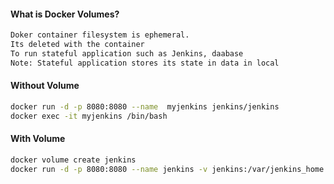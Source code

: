 #### What is Docker Volumes?
```sh
Doker container filesystem is ephemeral.
Its deleted with the container
To run stateful application such as Jenkins, daabase
Note: Stateful application stores its state in data in local
```
#### Without Volume
```sh
docker run -d -p 8080:8080 --name  myjenkins jenkins/jenkins
docker exec -it myjenkins /bin/bash
```
#### With Volume
```sh
docker volume create jenkins
docker run -d -p 8080:8080 --name jenkins -v jenkins:/var/jenkins_home jenkins/jenkins
```
